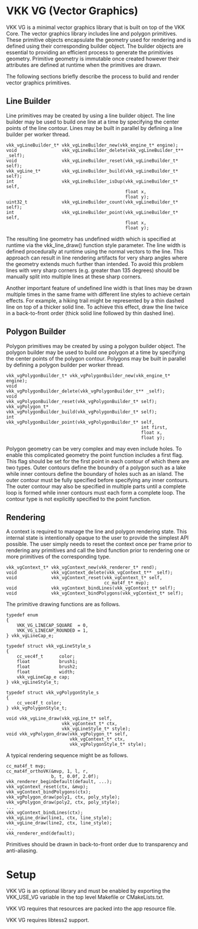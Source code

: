 VKK VG (Vector Graphics)
========================

VKK VG is a minimal vector graphics library that is built
on top of the VKK Core. The vector graphics library
includes line and polygon primitives. These primitive
objects encapsulate the geometry used for rendering and
is defined using their corresponding builder object. The
builder objects are essential to providing an efficient
process to generate the primitivies geometry. Primitive
geometry is immutable once created however their attributes
are defined at runtime when the primitives are drawn.

The following sections briefly describe the process to
build and render vector graphics primitives.

Line Builder
------------

Line primitives may be created by using a line builder
object. The line builder may be used to build one line at a
time by specifying the center points of the line contour.
Lines may be built in parallel by defining a line builder
per worker thread.

	vkk_vgLineBuilder_t* vkk_vgLineBuilder_new(vkk_engine_t* engine);
	void                 vkk_vgLineBuilder_delete(vkk_vgLineBuilder_t** _self);
	void                 vkk_vgLineBuilder_reset(vkk_vgLineBuilder_t* self);
	vkk_vgLine_t*        vkk_vgLineBuilder_build(vkk_vgLineBuilder_t* self);
	int                  vkk_vgLineBuilder_isDup(vkk_vgLineBuilder_t* self,
	                                             float x,
	                                             float y);
	uint32_t             vkk_vgLineBuilder_count(vkk_vgLineBuilder_t* self);
	int                  vkk_vgLineBuilder_point(vkk_vgLineBuilder_t* self,
	                                             float x,
	                                             float y);

The resulting line geometry has undefined width which is
specified at runtime via the vkk\_line\_draw() function
style parameter. The line width is defined procedurally at
runtime using the normal vectors to the line. This approach
can result in line rendering artifacts for very sharp
angles where the geometry extends much further than
intended. To avoid this problem lines with very sharp
corners (e.g. greater than 135 degrees) should be manually
split into multiple lines at these sharp corners.

Another important feature of undefined line width is that
lines may be drawn multiple times in the same frame with
different line styles to achieve certain effects. For
example, a hiking trail might be represented by a thin
dashed line on top of a thicker solid line. To achieve this
effect, draw the line twice in a back-to-front order
(thick solid line followed by thin dashed line).

Polygon Builder
---------------

Polygon primitives may be created by using a polygon builder
object. The polygon builder may be used to build one
polygon at a time by specifying the center points of the
polygon contour. Polygons may be built in parallel by
defining a polygon builder per worker thread.

	vkk_vgPolygonBuilder_t* vkk_vgPolygonBuilder_new(vkk_engine_t* engine);
	void                    vkk_vgPolygonBuilder_delete(vkk_vgPolygonBuilder_t** _self);
	void                    vkk_vgPolygonBuilder_reset(vkk_vgPolygonBuilder_t* self);
	vkk_vgPolygon_t*        vkk_vgPolygonBuilder_build(vkk_vgPolygonBuilder_t* self);
	int                     vkk_vgPolygonBuilder_point(vkk_vgPolygonBuilder_t* self,
	                                                   int first,
	                                                   float x,
	                                                   float y);

Polygon geometry can be very complex and may even include
holes. To enable this complicated geometry the point
function includes a first flag. This flag should be set
for the first point in each contour of which there are two
types. Outer contours define the boundry of a polygon such
as a lake while inner contours define the boundary of holes
such as an island. The outer contour must be fully
specified before specifying any inner contours. The outer
contour may also be specified in multiple parts until a
complete loop is formed while inner contours must each
form a complete loop. The contour type is not explicitly
specified to the point function.

Rendering
---------

A context is required to manage the line and polygon
rendering state. This internal state is intentionally
opaque to the user to provide the simplest API possible.
The user simply needs to reset the context once per frame
prior to rendering any primitives and call the bind
function prior to rendering one or more primitives of the
corresponding type.

	vkk_vgContext_t* vkk_vgContext_new(vkk_renderer_t* rend);
	void             vkk_vgContext_delete(vkk_vgContext_t** _self);
	void             vkk_vgContext_reset(vkk_vgContext_t* self,
	                                     cc_mat4f_t* mvp);
	void             vkk_vgContext_bindLines(vkk_vgContext_t* self);
	void             vkk_vgContext_bindPolygons(vkk_vgContext_t* self);

The primitive drawing functions are as follows.

	typedef enum
	{
		VKK_VG_LINECAP_SQUARE  = 0,
		VKK_VG_LINECAP_ROUNDED = 1,
	} vkk_vgLineCap_e;

	typedef struct vkk_vgLineStyle_s
	{
		cc_vec4f_t      color;
		float           brush1;
		float           brush2;
		float           width;
		vkk_vgLineCap_e cap;
	} vkk_vgLineStyle_t;

	typedef struct vkk_vgPolygonStyle_s
	{
		cc_vec4f_t color;
	} vkk_vgPolygonStyle_t;

	void vkk_vgLine_draw(vkk_vgLine_t* self,
	                     vkk_vgContext_t* ctx,
	                     vkk_vgLineStyle_t* style);
	void vkk_vgPolygon_draw(vkk_vgPolygon_t* self,
	                        vkk_vgContext_t* ctx,
	                        vkk_vgPolygonStyle_t* style);

A typical rendering sequence might be as follows.

	cc_mat4f_t mvp;
	cc_mat4f_orthoVK(&mvp, 1, l, r,
	                 b, t, 0.0f, 2.0f);
	vkk_renderer_beginDefault(default, ...);
	vkk_vgContext_reset(ctx, &mvp);
	vkk_vgContext_bindPolygons(ctx);
	vkk_vgPolygon_draw(poly1, ctx, poly_style);
	vkk_vgPolygon_draw(poly2, ctx, poly_style);
	...
	vkk_vgContext_bindLines(ctx);
	vkk_vgLine_draw(line1, ctx, line_style);
	vkk_vgLine_draw(line2, ctx, line_style);
	...
	vkk_renderer_end(default);

Primitives should be drawn in back-to-front order due to
transparency and anti-aliasing.

Setup
=====

VKK VG is an optional library and must be enabled
by exporting the VKK\_USE\_VG variable in the top level
Makefile or CMakeLists.txt.

VKK VG requires that resources are packed into the
app resource file.

VKK VG requires libtess2 support.
